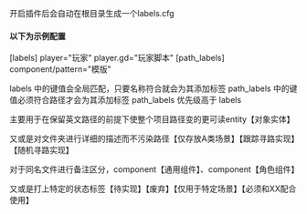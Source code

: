开启插件后会自动在根目录生成一个labels.cfg

#### 以下为示例配置
[labels]
player="玩家"
player.gd="玩家脚本"
[path_labels]
component/pattern="模版"

labels 中的键值会全局匹配，只要名称符合就会为其添加标签
path_labels  中的键值必须符合路径才会为其添加标签
path_labels 优先级高于 labels

主要用于在保留英文路径的前提下使整个项目路径变的更可读entity【对象实体】

又或是对文件夹进行详细的描述而不污染路径【仅存放A类场景】【跟踪寻路实现】【随机寻路实现】

对于同名文件进行备注区分，component【通用组件】、component【角色组件】

又或是打上特定的状态标签【待实现】【废弃】【仅用于特定场景】【必须和XX配合使用】
